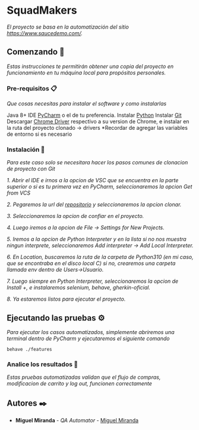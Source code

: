 # SquadMakers

_El proyecto se basa en la automatización del sitio https://www.saucedemo.com/._

## Comenzando 🚀

_Estas instrucciones te permitirán obtener una copia del proyecto en funcionamiento en tu máquina local para propósitos personales._

### Pre-requisitos 📋

_Que cosas necesitas para instalar el software y como instalarlas_


Java 8+
IDE [PyCharm](https://www.jetbrains.com/pycharm/download/#section=windows) o el de tu preferencia.
Instalar [Python](https://www.python.org/)
Instalar [Git](https://git-scm.com/)
Descargar [Chrome Driver](https://chromedriver.chromium.org/) respectivo a su version de Chrome, e instalar en la ruta del proyecto clonado -> drivers
*Recordar de agregar las variables de entorno si es necesario



### Instalación 🔧

_Para este caso solo se necesitara hacer los pasos comunes de clonacion de proyecto con Git_

_1. Abrir el IDE e irnos a la opcion de VSC que se encuentra en la parte superior o si es tu primera vez en PyCharm, seleccionaremos la opcion Get from VCS_

_2. Pegaremos la url del [repositorio](https://github.com/JMiguelM95/squadMakers.git) y seleccionaremos la opcion clonar._

_3. Seleccionaremos la opcion de confiar en el proyecto._

_4. Luego iremos a la opcion de File -> Settings for New Projects._

_5. Iremos a la opcion de Python Interpreter y en la lista si no nos muestra ningun interprete, seleccionaremos Add interpreter -> Add Local Interpreter._

_6. En Location, buscaremos la ruta de la carpeta de Python310 (en mi caso, que se encontraba en el disco local C) si no, crearemos una carpeta llamada env dentro de Users->Usuario._

_7. Luego siempre en Python Interpreter, seleccionaremos la opcion de Install +, e instalaremos selenium, behave, gherkin-oficial._

_8. Ya estaremos listos para ejecutar el proyecto._


## Ejecutando las pruebas ⚙️

_Para ejecutar los casos automatizados, simplemente abriremos una terminal dentro de PyCharm y ejecutaremos el siguiente comando_

```
behave ./features
```

### Analice los resultados 🔩

_Estas pruebas automatizadas validan que el flujo de compras, modificacion de carrito y log out, funcionen correctamente_

## Autores ✒️

* **Miguel Miranda** - *QA Automator* - [Miguel Miranda](https://www.linkedin.com/in/miguel-miranda-98a157161/)
